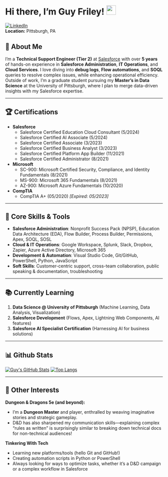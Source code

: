# Hi there, I’m Guy Friley! <img src="https://media.giphy.com/media/hvRJCLFzcasrR4ia7z/giphy.gif" width="30px">

[![LinkedIn](https://img.shields.io/badge/LinkedIn-Connect-blue.svg?logo=linkedin&logoColor=white)](https://www.linkedin.com/in/gfriley)  
**Location:** Pittsburgh, PA

## :wave: About Me
I’m a **Technical Support Engineer (Tier 2)** at [Salesforce](https://www.salesforce.com/) with over **5 years** of hands-on experience in **Salesforce Administration**, **IT Operations**, and **Cloud Services**. I love diving into **debug logs**, **Flow automations**, and **SOQL** queries to resolve complex issues, while enhancing operational efficiency. Outside of work, I’m a graduate student pursuing my **Master’s in Data Science** at the University of Pittsburgh, where I plan to merge data-driven insights with my Salesforce expertise.

---

## :trophy: Certifications
- **Salesforce**  
  - Salesforce Certified Education Cloud Consultant (5/2024)  
  - Salesforce Certified AI Associate (5/2024)  
  - Salesforce Certified Associate (3/2023)  
  - Salesforce Certified Business Analyst (3/2023)  
  - Salesforce Certified Platform App Builder (11/2021)  
  - Salesforce Certified Administrator (8/2021)  
- **Microsoft**  
  - SC-900: Microsoft Certified Security, Compliance, and Identity Fundamentals (8/2021)  
  - MS-900: Microsoft 365 Fundamentals (8/2021)  
  - AZ-900: Microsoft Azure Fundamentals (10/2020)  
- **CompTIA**  
  - CompTIA A+ (05/2020) *[Expired: 05/2023]*  

---

## :wrench: Core Skills & Tools
- **Salesforce Administration**: Nonprofit Success Pack (NPSP), Education Data Architecture (EDA), Flow Builder, Process Builder, Permissions, Apex, SOQL, SOSL  
- **Cloud & IT Operations**: Google Workspace, Splunk, Slack, Dropbox, Zapier, Azure Active Directory, Microsoft 365  
- **Development & Automation**: Visual Studio Code, Git/GitHub, PowerShell, Python, JavaScript  
- **Soft Skills**: Customer-centric support, cross-team collaboration, public speaking & documentation, troubleshooting

---

## :books: Currently Learning
1. **Data Science @ University of Pittsburgh** (Machine Learning, Data Analysis, Visualization)  
2. **Salesforce Development** (Flows, Apex, Lightning Web Components, AI features)  
3. **Salesforce AI Specialist Certification** (Harnessing AI for business solutions)

---

## :bar_chart: Github Stats

[![Guy's GitHub Stats](https://github-readme-stats.vercel.app/api?username=gfriley07&show_icons=true&theme=radical)](https://github.com/anuraghazra/github-readme-stats)
[![Top Langs](https://github-readme-stats.vercel.app/api/top-langs/?username=gfriley07&layout=compact&theme=radical)](https://github.com/anuraghazra/github-readme-stats)


---

## :dragon_face: Other Interests
**Dungeon & Dragons 5e (and beyond):**  
- I’m a **Dungeon Master** and player, enthralled by weaving imaginative stories and strategic gameplay.  
- D&D has also sharpened my communication skills—explaining complex “rules as written” is surprisingly similar to breaking down technical docs for non-technical audiences!

**Tinkering With Tech**  
- Learning new platforms/tools (hello Git and GitHub!)  
- Creating automation scripts in Python or PowerShell  
- Always looking for ways to optimize tasks, whether it’s a D&D campaign or a complex workflow in Salesforce
